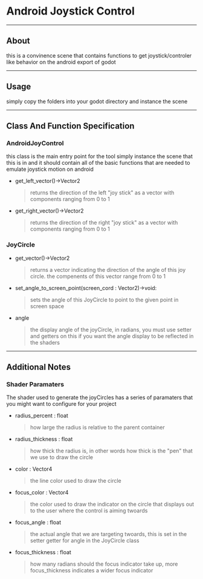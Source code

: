 # Android Joystick Control

---

##  About
this is a convinence scene that contains functions to get joystick/controler like
behavior on the android export of godot

---

## Usage
simply copy the folders into your godot directory and instance the scene


---

## Class And Function Specification

### AndroidJoyControl
this class is the main entry point for the tool
simply instance the scene that this is in and it should contain
all of the basic functions that are needed to emulate joystick motion
on android

- get\_left\_vector()-\>Vector2
	> returns the direction of the left "joy stick"
 	> as a vector with components ranging from 0 to 1
- get\_right\_vector()-\>Vector2
	> returns the direction of the right "joy stick"
 	> as a vector with components ranging from 0 to 1

### JoyCircle

- get\_vector()-\>Vector2
	> returns a vector indicating the direction
	> of the angle of this joy circle.
	> the compenents of this vector range from 0 to 1
- set\_angle\_to\_screen\_point(screen\_cord : Vector2)-\>void:
	> sets the angle of this JoyCircle to point to the
	> given point in screen space
- angle
	> the display angle of the joyCircle, in radians,
	> you must use setter and getters on this if you
	> want the angle display to be reflected in the shaders


---

## Additional Notes


### Shader Paramaters

The shader used to generate the joyCircles
has a series of paramaters that you might want to configure
for your project

- radius\_percent : float
	> how large the radius is relative to the parent container
- radius\_thickness : float
	> how thick the radius is, in other words how thick is the "pen"
	> that we use to draw the circle
- color : Vector4
	> the line color used to draw the circle
- focus\_color : Vector4
	> the color used to draw the indicator on the circle
	> that displays out to the user where the control is aiming
	> twoards
- focus\_angle : float
	> the actual angle that we are targeting twoards,
	> this is set in the setter getter for angle in the
	> JoyCircle class
- focus\_thickness : float
	> how many radians should the focus indicator take up, more focus\_thickness
	> indicates a wider focus indicator
